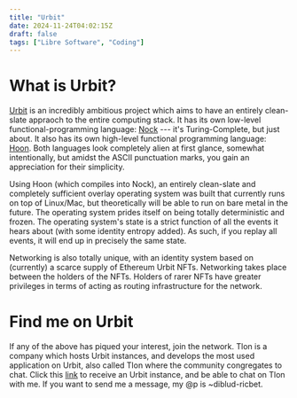 ```yaml
---
title: "Urbit"
date: 2024-11-24T04:02:15Z
draft: false
tags: ["Libre Software", "Coding"]
---
```


# What is Urbit?
[Urbit](https://urbit.org/) is an incredibly ambitious project which aims to have an entirely clean-slate appraoch to the entire computing stack. It has its own low-level functional-programming language: [Nock](https://docs.urbit.org/language/nock/reference/definition) --- it's Turing-Complete, but just about. It also has its own high-level functional programming language: [Hoon](https://docs.urbit.org/language/hoon). Both languages look completely alien at first glance, somewhat intentionally, but amidst the ASCII punctuation marks, you gain an appreciation for their simplicity.

Using Hoon (which compiles into Nock), an entirely clean-slate and completely sufficient overlay operating system was built that currently runs on top of Linux/Mac, but theoretically will be able to run on bare metal in the future. The operating system prides itself on being totally deterministic and frozen. The operating system's state is a strict function of all the events it hears about (with some identity entropy added). As such, if you replay all events, it will end up in precisely the same state.

Networking is also totally unique, with an identity system based on (currently) a scarce supply of Ethereum Urbit NFTs. Networking takes place between the holders of the NFTs. Holders of rarer NFTs have greater privileges in terms of acting as routing infrastructure for the network.

# Find me on Urbit

If any of the above has piqued your interest, join the network. Tlon is a company which hosts Urbit instances, and develops the most used application on Urbit, also called Tlon where the community congregates to chat. Click this [link](https://tlon.network/lure/~loshut-lonreg/tlon) to receive an Urbit instance, and be able to chat on Tlon with me. If you want to send me a message, my @p is ~diblud-ricbet.
